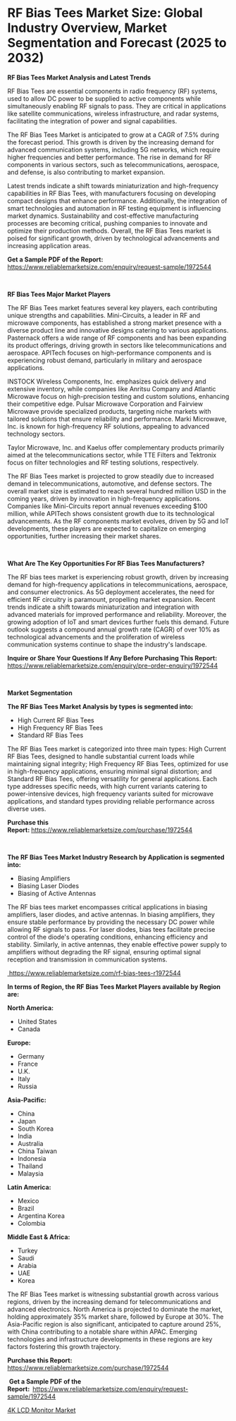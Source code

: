 <p><h1>RF Bias Tees Market Size: Global Industry Overview, Market Segmentation and Forecast (2025 to 2032)</h1></p><p><strong>RF Bias Tees Market Analysis and Latest Trends</strong></p>
<p><p>RF Bias Tees are essential components in radio frequency (RF) systems, used to allow DC power to be supplied to active components while simultaneously enabling RF signals to pass. They are critical in applications like satellite communications, wireless infrastructure, and radar systems, facilitating the integration of power and signal capabilities. </p><p>The RF Bias Tees Market is anticipated to grow at a CAGR of 7.5% during the forecast period. This growth is driven by the increasing demand for advanced communication systems, including 5G networks, which require higher frequencies and better performance. The rise in demand for RF components in various sectors, such as telecommunications, aerospace, and defense, is also contributing to market expansion. </p><p>Latest trends indicate a shift towards miniaturization and high-frequency capabilities in RF Bias Tees, with manufacturers focusing on developing compact designs that enhance performance. Additionally, the integration of smart technologies and automation in RF testing equipment is influencing market dynamics. Sustainability and cost-effective manufacturing processes are becoming critical, pushing companies to innovate and optimize their production methods. Overall, the RF Bias Tees market is poised for significant growth, driven by technological advancements and increasing application areas.</p></p>
<p><strong>Get a Sample PDF of the Report:&nbsp;</strong> <a href="https://www.reliablemarketsize.com/enquiry/request-sample/1972544?utm_campaign=2242&utm_medium=2&utm_source=Github&utm_content=ia&utm_term=11022025&utm_id=rf-bias-tees">https://www.reliablemarketsize.com/enquiry/request-sample/1972544</a></p>
<p>&nbsp;</p>
<p><strong>RF Bias Tees Major Market Players</strong></p>
<p><p>The RF Bias Tees market features several key players, each contributing unique strengths and capabilities. Mini-Circuits, a leader in RF and microwave components, has established a strong market presence with a diverse product line and innovative designs catering to various applications. Pasternack offers a wide range of RF components and has been expanding its product offerings, driving growth in sectors like telecommunications and aerospace. APITech focuses on high-performance components and is experiencing robust demand, particularly in military and aerospace applications.</p><p>INSTOCK Wireless Components, Inc. emphasizes quick delivery and extensive inventory, while companies like Anritsu Company and Atlantic Microwave focus on high-precision testing and custom solutions, enhancing their competitive edge. Pulsar Microwave Corporation and Fairview Microwave provide specialized products, targeting niche markets with tailored solutions that ensure reliability and performance. Marki Microwave, Inc. is known for high-frequency RF solutions, appealing to advanced technology sectors. </p><p>Taylor Microwave, Inc. and Kaelus offer complementary products primarily aimed at the telecommunications sector, while TTE Filters and Tektronix focus on filter technologies and RF testing solutions, respectively.</p><p>The RF Bias Tees market is projected to grow steadily due to increased demand in telecommunications, automotive, and defense sectors. The overall market size is estimated to reach several hundred million USD in the coming years, driven by innovation in high-frequency applications. Companies like Mini-Circuits report annual revenues exceeding $100 million, while APITech shows consistent growth due to its technological advancements. As the RF components market evolves, driven by 5G and IoT developments, these players are expected to capitalize on emerging opportunities, further increasing their market shares.</p></p>
<p>&nbsp;</p>
<p><strong>What Are The Key Opportunities For RF Bias Tees Manufacturers?</strong></p>
<p><p>The RF bias tees market is experiencing robust growth, driven by increasing demand for high-frequency applications in telecommunications, aerospace, and consumer electronics. As 5G deployment accelerates, the need for efficient RF circuitry is paramount, propelling market expansion. Recent trends indicate a shift towards miniaturization and integration with advanced materials for improved performance and reliability. Moreover, the growing adoption of IoT and smart devices further fuels this demand. Future outlook suggests a compound annual growth rate (CAGR) of over 10% as technological advancements and the proliferation of wireless communication systems continue to shape the industry's landscape.</p></p>
<p><strong>Inquire or Share Your Questions If Any Before Purchasing This Report:</strong> <a href="https://www.reliablemarketsize.com/enquiry/pre-order-enquiry/1972544?utm_campaign=2242&utm_medium=2&utm_source=Github&utm_content=ia&utm_term=11022025&utm_id=rf-bias-tees">https://www.reliablemarketsize.com/enquiry/pre-order-enquiry/1972544</a></p>
<p>&nbsp;</p>
<p><strong>Market Segmentation</strong></p>
<p><strong>The RF Bias Tees Market Analysis by types is segmented into:</strong></p>
<p><ul><li>High Current RF Bias Tees</li><li>High Frequency RF Bias Tees</li><li>Standard RF Bias Tees</li></ul></p>
<p><p>The RF Bias Tees market is categorized into three main types: High Current RF Bias Tees, designed to handle substantial current loads while maintaining signal integrity; High Frequency RF Bias Tees, optimized for use in high-frequency applications, ensuring minimal signal distortion; and Standard RF Bias Tees, offering versatility for general applications. Each type addresses specific needs, with high current variants catering to power-intensive devices, high frequency variants suited for microwave applications, and standard types providing reliable performance across diverse uses.</p></p>
<p><strong>Purchase this Report:&nbsp;</strong><a href="https://www.reliablemarketsize.com/purchase/1972544?utm_campaign=2242&utm_medium=2&utm_source=Github&utm_content=ia&utm_term=11022025&utm_id=rf-bias-tees">https://www.reliablemarketsize.com/purchase/1972544</a></p>
<p>&nbsp;</p>
<p><strong>The RF Bias Tees Market Industry Research by Application is segmented into:</strong></p>
<p><ul><li>Biasing Amplifiers</li><li>Biasing Laser Diodes</li><li>Biasing of Active Antennas</li></ul></p>
<p><p>The RF bias tees market encompasses critical applications in biasing amplifiers, laser diodes, and active antennas. In biasing amplifiers, they ensure stable performance by providing the necessary DC power while allowing RF signals to pass. For laser diodes, bias tees facilitate precise control of the diode's operating conditions, enhancing efficiency and stability. Similarly, in active antennas, they enable effective power supply to amplifiers without degrading the RF signal, ensuring optimal signal reception and transmission in communication systems.</p></p>
<p><a href="https://www.reliablemarketsize.com/rf-bias-tees-r1972544?utm_campaign=2242&utm_medium=2&utm_source=Github&utm_content=ia&utm_term=11022025&utm_id=rf-bias-tees">&nbsp;https://www.reliablemarketsize.com/rf-bias-tees-r1972544</a></p>
<p><strong>In terms of Region, the RF Bias Tees Market Players available by Region are:</strong></p>
<p>
    <p> <strong> North America: </strong>
        <ul>
            <li>United States</li>
            <li>Canada</li>
        </ul>
        </p> 
    <p> <strong> Europe: </strong>
        <ul>
            <li>Germany</li>
            <li>France</li>
            <li>U.K.</li>
            <li>Italy</li>
            <li>Russia</li>
        </ul>
        </p> 
    <p> <strong> Asia-Pacific: </strong>
        <ul>
            <li>China</li>
            <li>Japan</li>
            <li>South Korea</li>
            <li>India</li>
            <li>Australia</li>
            <li>China Taiwan</li>
            <li>Indonesia</li>
            <li>Thailand</li>
            <li>Malaysia</li>
        </ul>
        </p> 
    <p> <strong> Latin America: </strong>
        <ul>
            <li>Mexico</li>
            <li>Brazil</li>
            <li>Argentina Korea</li>
            <li>Colombia</li>
        </ul>
        </p> 
    <p> <strong> Middle East & Africa: </strong>
        <ul>
            <li>Turkey</li>
            <li>Saudi</li>
            <li>Arabia</li>
            <li>UAE</li>
            <li>Korea</li>
        </ul>
    </p>
    </p>
<p><p>The RF Bias Tees market is witnessing substantial growth across various regions, driven by the increasing demand for telecommunications and advanced electronics. North America is projected to dominate the market, holding approximately 35% market share, followed by Europe at 30%. The Asia-Pacific region is also significant, anticipated to capture around 25%, with China contributing to a notable share within APAC. Emerging technologies and infrastructure developments in these regions are key factors fostering this growth trajectory.</p></p>
<p><strong>Purchase this Report: </strong><a href="https://www.reliablemarketsize.com/purchase/1972544?utm_campaign=2242&utm_medium=2&utm_source=Github&utm_content=ia&utm_term=11022025&utm_id=rf-bias-tees">https://www.reliablemarketsize.com/purchase/1972544</a></p>
<p>&nbsp;<strong>Get a Sample PDF of the Report:&nbsp;&nbsp;</strong><a href="https://www.reliablemarketsize.com/enquiry/request-sample/1972544?utm_campaign=2242&utm_medium=2&utm_source=Github&utm_content=ia&utm_term=11022025&utm_id=rf-bias-tees">https://www.reliablemarketsize.com/enquiry/request-sample/1972544</a></p>
<p><strong></strong></p>
<p><p><a href="https://github.com/suleimannichelle7/Market-Research-Report-List-1/blob/main/4k-lcd-monitor-market.md?utm_campaign=2242&utm_medium=2&utm_source=Github&utm_content=ia&utm_term=11022025&utm_id=rf-bias-tees">4K LCD Monitor Market</a></p></p>
